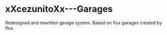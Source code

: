 # xXcezunitoXx---Garages
Redesigned and rewritten garage system. Based on flux garages created by flux.
